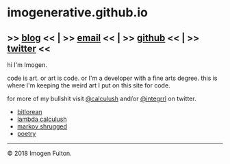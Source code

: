 # imogenerative.github.io

## >> [blog](blog) << | >> [email](mailto:imogen@dfdt.me) << | >> [github](https://github.com/imogenerative) << | >> [twitter](https://twitter.com/calculush) <<

hi I'm Imogen.

code is art. or art is code. or I'm a developer with a fine arts degree. this is where I'm keeping the weird art I put on this site for code.

for more of my bullshit visit [@calculush](https://twitter.com/calculush) and/or [@integrrl](https://twitter.com/integrrl) on twitter.

* [bitlorean](https://bitlorean.herokuapp.com)
* [lambda calculush](https://twitter.com/lambdacalculush)
* [markov shrugged](markov-shrugged)
* [poetry](poetry)

---

© 2018 Imogen Fulton.
